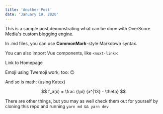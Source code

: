 ```yaml
---
title: 'Another Post'
date: 'January 19, 2020'
---
```


This is a sample post demonstrating what can be done with OverScore Media's custom blogging engine.

In .md files, you can use **CommonMark**-style Markdown syntax.

You can also import Vue components, like `<nuxt-link>`:

<nuxt-link to="/">Link to Homepage</nuxt-link>

Emoji using Twemoji work, too: :wink:

And so is math: (using Katex)

$$
f_a(x) = \frac {\pi} {x^{13} - \theta} 
$$

There are other things, but you may as well check them out for yourself by cloning this repo and running `yarn md && yarn dev`
